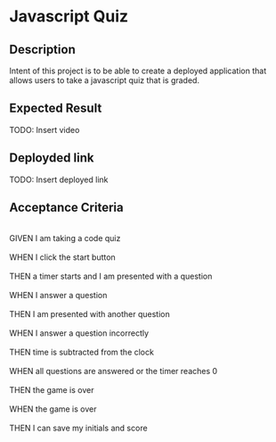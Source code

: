 # Javascript Quiz

## Description 
<p>Intent of this project is to be able to create a deployed application that allows users to take a javascript quiz that is graded.</p>

## Expected Result
<p>TODO: Insert video </p>

## Deployded link
<p>TODO: Insert deployed link </p>


## Acceptance Criteria
<br>GIVEN I am taking a code quiz</br>
<br>WHEN I click the start button</br>
<br>THEN a timer starts and I am presented with a question</br>
<br>WHEN I answer a question</br>
<br>THEN I am presented with another question</br>
<br>WHEN I answer a question incorrectly</br>
<br>THEN time is subtracted from the clock</br>
<br>WHEN all questions are answered or the timer reaches 0</br>
<br>THEN the game is over</br>
<br>WHEN the game is over</br>
<br>THEN I can save my initials and score</br>